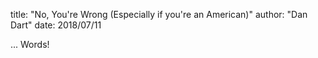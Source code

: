 title: "No, You're Wrong (Especially if you're an American)"
author: "Dan Dart"
date: 2018/07/11

... Words!


